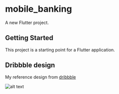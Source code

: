# mobile_banking

A new Flutter project.

## Getting Started

This project is a starting point for a Flutter application.

## Dribbble design 
My reference design from [dribbble](https://dribbble.com/shots/16263924-Finance-Mobile-Banking-App-Concept)

![alt text](https://cdn.dribbble.com/users/5592438/screenshots/16263924/media/b15dc68577dfbcab4b481262a4dc1a0d.jpg)
